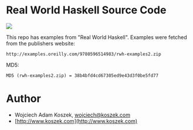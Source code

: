 # Real World Haskell Source Code

<a href="http://www.amazon.com/gp/product/0596514980/ref=as_li_tl?ie=UTF8&camp=1789&creative=390957&creativeASIN=0596514980&linkCode=as2&tag=wojcadamkoszh-20&linkId=NMG5Z24UTGJQ3G3U"><img border="0" src="http://ws-na.amazon-adsystem.com/widgets/q?_encoding=UTF8&ASIN=0596514980&Format=_SL250_&ID=AsinImage&MarketPlace=US&ServiceVersion=20070822&WS=1&tag=wojcadamkoszh-20" ></a><img src="http://ir-na.amazon-adsystem.com/e/ir?t=wojcadamkoszh-20&l=as2&o=1&a=0596514980" width="1" height="1" border="0" alt="" style="border:none !important; margin:0px !important;" />


This repo has examples from "Real World Haskell". Examples were fetched from
the publishers website:

	http://examples.oreilly.com/9780596514983/rwh-examples2.zip

MD5:

	MD5 (rwh-examples2.zip) = 38b4bfd4cd67305ed9e43d3f0be5fd77

# Author

- Wojciech Adam Koszek, [wojciech@koszek.com](mailto:wojciech@koszek.com)
- [http://www.koszek.com](http://www.koszek.com)
